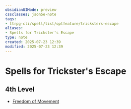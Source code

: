 ```yaml
---
obsidianUIMode: preview
cssclasses: json5e-note
tags:
- ttrpg-cli/spell/list/optfeature/tricksters-escape
aliases:
- Spells for Trickster's Escape
type: note
created: 2025-07-23 12:39
modified: 2025-07-23 12:39
---
```

# Spells for Trickster's Escape

## 4th Level

- [Freedom of Movement](/03_Mechanics/CLI/spells/freedom-of-movement-xphb.md "XPHB")